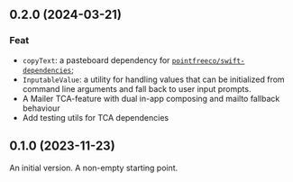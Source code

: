 ## 0.2.0 (2024-03-21)

### Feat

- `copyText`: a pasteboard dependency for [`pointfreeco/swift-dependencies`][1];
- `InputableValue`: a utility for handling values that can be initialized from
  command line arguments and fall back to user input prompts.
- A Mailer TCA-feature with dual in-app composing and mailto fallback behaviour
- Add testing utils for TCA dependencies

## 0.1.0 (2023-11-23)

An initial version. A non-empty starting point.

[1]: https://github.com/pointfreeco/swift-dependencies
